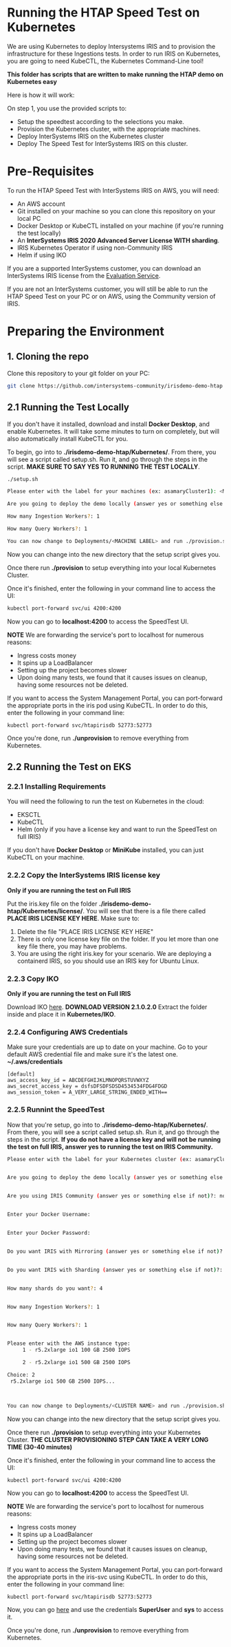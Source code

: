 # Running the HTAP Speed Test on Kubernetes

We are using Kubernetes to deploy Intersystems IRIS and to provision the infrastructure for these Ingestions tests. In order to run IRIS on Kubernetes, you are going to need KubeCTL, the Kubernetes Command-Line tool!


**This folder has scripts that are written to make running the HTAP demo on Kubernetes easy** 

Here is how it will work:

On step 1, you use the provided scripts to:
* Setup the speedtest according to the selections you make.
* Provision the Kubernetes cluster, with the appropriate machines.
* Deploy InterSystems IRIS on the Kubernetes cluster
* Deploy The Speed Test for InterSystems IRIS on this cluster.

# Pre-Requisites

To run the HTAP Speed Test with InterSystems IRIS on AWS, you will need:
* An AWS account
* Git installed on your machine so you can clone this repository on your local PC
* Docker Desktop or KubeCTL installed on your machine (if you're running the test locally)
* An **InterSystems IRIS 2020 Advanced Server License WITH sharding**. 
* IRIS Kubernetes Operator if using non-Community IRIS
* Helm if using IKO

If you are a supported InterSystems customer, you can download an InterSystems IRIS license from the [Evaluation Service](https://evaluation.intersystems.com).


If you are not an InterSystems customer, you will still be able to run the HTAP Speed Test on your PC or on AWS, using the Community version of IRIS.


# Preparing the Environment

## 1. Cloning the repo

Clone this repository to your git folder on your PC:

```bash
git clone https://github.com/intersystems-community/irisdemo-demo-htap
```

## 2.1 Running the Test Locally

If you don't have it installed, download and install **Docker Desktop**, and enable Kubernetes. It will take some minutes to turn on completely, but will also automatically install KubeCTL for you.

To begin, go into to **./irisdemo-demo-htap/Kubernetes/**. From there, you will see a script called setup.sh. Run it, and go through the steps in the script. **MAKE SURE TO SAY YES TO RUNNING THE TEST LOCALLY**. 


```bash
./setup.sh

Please enter with the label for your machines (ex: asamaryCluster1): <MACHINE LABEL>

Are you going to deploy the demo locally (answer yes or something else if not)?: yes

How many Ingestion Workers?: 1

How many Query Workers?: 1

You can now change to Deployments/<MACHINE LABEL> and run ./provision.sh to provision the infrastructure on EKS.
```

Now you can change into the new directory that the setup script gives you. 

Once there run **./provision** to setup everything into your local Kubernetes Cluster.

Once it's finished, enter the following in your command line to access the UI:
```bash
kubectl port-forward svc/ui 4200:4200
```

Now you can go to **localhost:4200** to access the SpeedTest UI.

**NOTE**
We are forwarding the service's port to localhost for numerous reasons:
* Ingress costs money
* It spins up a LoadBalancer
* Setting up the project becomes slower
* Upon doing many tests, we found that it causes issues on cleanup, having some resources not be deleted.

If you want to access the System Management Portal, you can port-forward the appropriate ports in the iris pod using KubeCTL. In order to do this, enter the following in your command line:

```
kubectl port-forward svc/htapirisdb 52773:52773
```

Once you're done, run **./unprovision** to remove everything from Kubernetes.

## 2.2 Running the Test on EKS

### 2.2.1 Installing Requirements

You will need the following to run the test on Kubernetes in the cloud:
* EKSCTL
* KubeCTL
* Helm (only if you have a license key and want to run the SpeedTest on full IRIS)

If you don't have **Docker Desktop** or **MiniKube** installed, you can just KubeCTL on your machine.


### 2.2.2 Copy the InterSystems IRIS license key

**Only if you are running the test on Full IRIS**

Put the iris.key file on the folder **./irisdemo-demo-htap/Kubernetes/license/**. You will see that there is a file there called **PLACE IRIS LICENSE KEY HERE**. Make sure to:
1. Delete the file "PLACE IRIS LICENSE KEY HERE"
2. There is only one license key file on the folder. If you let more than one key file there, you may have problems.
3. You are using the right iris.key for your scenario. We are deploying a containerd IRIS, so you should use an IRIS key for Ubuntu Linux.

### 2.2.3 Copy IKO

**Only if you are running the test on Full IRIS**

Download IKO [here](https://docs.intersystems.com/irisforhealthlatest/csp/docbook/DocBook.UI.Page.cls?KEY=AIKO). **DOWNLOAD VERSION 2.1.0.2.0** Extract the folder inside and place it in **Kubernetes/IKO**.


### 2.2.4 Configuring AWS Credentials

Make sure your credentials are up to date on your machine. Go to your default AWS credential file and make sure it's the latest one. **~/.aws/credentials**

```
[default]
aws_access_key_id = ABCDEFGHIJKLMNOPQRSTUVWXYZ
aws_secret_access_key = dsfsDFSDFSDSD4534534FDG4FDGD
aws_session_token = A_VERY_LARGE_STRING_ENDED_WITH==
```

### 2.2.5 Runnint the SpeedTest

Now that you're setup, go into to **./irisdemo-demo-htap/Kubernetes/**. From there, you will see a script called setup.sh. Run it, and go through the steps in the script. **If you do not have a license key and will not be running the test on full IRIS, answer yes to running the test on IRIS Community.**

```bash
Please enter with the label for your Kubernetes cluster (ex: asamaryCluster1): <CLUSTER NAME>


Are you going to deploy the demo locally (answer yes or something else if not)?: no


Are you using IRIS Community (answer yes or something else if not)?: no


Enter your Docker Username: 


Enter your Docker Password:


Do you want IRIS with Mirroring (answer yes or something else if not)?: yes


Do you want IRIS with Sharding (answer yes or something else if not)?: yes


How many shards do you want?: 4


How many Ingestion Workers?: 1


How many Query Workers?: 1


Please enter with the AWS instance type:
	 1 - r5.2xlarge io1 100 GB 2500 IOPS

	 2 - r5.2xlarge io1 500 GB 2500 IOPS

Choice: 2
 r5.2xlarge io1 500 GB 2500 IOPS...



You can now change to Deployments/<CLUSTER NAME> and run ./provision.sh to provision the infrastructure on Kubernetes.
```

Now you can change into the new directory that the setup script gives you. 

Once there run **./provision** to setup everything into your Kubernetes Cluster. **THE CLUSTER PROVISIONING STEP CAN TAKE A VERY LONG TIME (30-40 minutes)**

Once it's finished, enter the following in your command line to access the UI:
```bash
kubectl port-forward svc/ui 4200:4200
```

Now you can go to **localhost:4200** to access the SpeedTest UI.

**NOTE**
We are forwarding the service's port to localhost for numerous reasons:
* Ingress costs money
* It spins up a LoadBalancer
* Setting up the project becomes slower
* Upon doing many tests, we found that it causes issues on cleanup, having some resources not be deleted.

If you want to access the System Management Portal, you can port-forward the appropriate ports in the iris-svc using KubeCTL. In order to do this, enter the following in your command line:

```
kubectl port-forward svc/htapirisdb 52773:52773
```

Now, you can go [here](http://localhost:52773/csp/sys/%25CSP.Portal.Home.zen?$NAMESPACE=%25SYS) and use the credentials **SuperUser** and **sys** to access it.

Once you're done, run **./unprovision** to remove everything from Kubernetes.